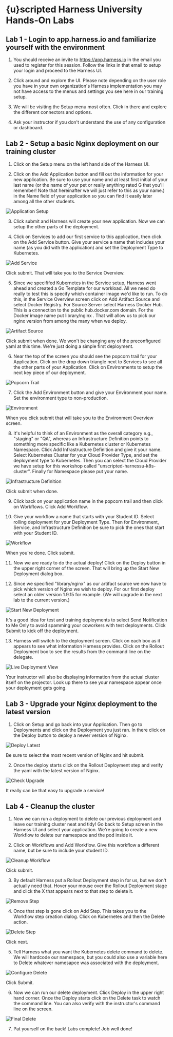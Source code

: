 # {u}scripted Harness University Hands-On Labs

## Lab 1 - Login to app.harness.io and familiarize yourself with the environment


1. You should receive an invite to https://app.harness.io in the email you used to register for this session. Follow the links in that email to setup your login and proceed to the Harness UI.

2. Click around and explore the UI. Please note depending on the user role you have in your own organization's Harness implementation you may not have access to the menus and settings you see here in our training setup. 

3. We will be visiting the Setup menu most often. Click in there and explore the different connectors and options. 

4. Ask your instructor if you don't understand the use of any configuration or dashboard.

## Lab 2 - Setup a basic Nginx deployment on our training cluster

1. Click on the Setup menu on the left hand side of the Harness UI.

2. Click on the Add Application button and fill out the information for your new application. Be sure to use your name and at least first initial of your last name (or the name of your pet or really anything rated G that you'll remember! Note that hereinafter we will just refer to this as your name.) in the Name field of your application so you can find it easily later among all the other students. 

![Application Setup](/images/appapp.jpg)

3. Click submit and Harness will create your new application. Now we can setup the other parts of the deployment.

4. Click on Services to add our first service to this application, then click on the Add Service button. Give your service a name that includes your name (as you did with the application) and set the Deployment Type to Kubernetes.

![Add Service](/images/addservserv.jpg)

Click submit. That will take you to the Service Overview.

5. Since we specififed Kubernetes in the Service setup, Harness went ahead and created a Go Template for our workload. All we need do really to test this is specify which container image we'd like to run. To do this, in the Service Overview screen click on Add Artifact Source and select Docker Registry. For Source Server select Harness Docker Hub. This is a connection to the public hub.docker.com domain. For the Docker image name put library/nginx . That will allow us to pick our nginx version from among the many when we deploy.

![Artifact Source](/images/artisrcsrc.jpg)

Click submit when done. We won't be changing any of the preconfigured yaml at this time. We're just doing a simple first deployment. 

6. Near the top of the screen you should see the popcorn trail for your Application. Click on the drop down triangle next to Services to see all the other parts of your Application. Click on Environments to setup the next key piece of our deployment. 

![Popcorn Trail](/images/poppop.jpg)

7. Click the  Add Environment button and give your Environment your name. Set the environment type to non-production.

![Environment](/images/envenv.jpg)

When you click submit that will take you to the Environment Overview screen. 

8. It's helpful to think of an Environment as the overall category e.g., "staging" or "QA", whereas an Infrastructure Definition points to something more specific like a Kubernetes cluster or Kubernetes Namespace. Click Add Infrastructure Definition and give it your name. Select Kubernetes Cluster for your Cloud Provider Type, and set the deployment type to Kubernetes. Then you can select the Cloud Provider we have setup for this workshop called "unscripted-harnessu-k8s-cluster". Finally for Namespace please put your name. 

![Infrastructure Definition](/images/infradefdef.jpg)

Click submit when done. 

9. Click back on your application name in the popcorn trail and then click on Workflows. Click Add Workflow.

10. Give your workflow a name that starts with your Student ID. Select rolling deployment for your Deployment Type. Then for Environment, Service, and Infrastructure Definition be sure to pick the ones that start with your Student ID.

![Workflow](/images/workflow.jpg)

When you're done. Click submit.

11. Now we are ready to do the actual deploy! Click on the Deploy button in the upper right corner of the screen. That will bring up the Start New Deployment dialog box. 

12. Since we specified "library/nginx" as our artifact source we now have to pick which version of Nginx we wish to deploy. For our first deploy select an older version 1.9.15 for example. (We will upgrade in the next lab to the current version.)

![Start New Deployment](/images/start_new.jpg)

It's a good idea for test and training deployments to select Send Notification to Me Only to avoid spamming your coworkers with test deployments. Click Submit to kick off the deployment.

13. Harness will switch to the deployment screen. Click on each box as it appears to see what information Harness provides. Click on the Rollout Deployment box to see the results from the command line on the delegate.

![Live Deployment View](/images/deployment_view.jpg)

Your instructor will also be displaying information from the actual cluster itself on the projector. Look up there to see your namespace appear once your deployment gets going. 


## Lab 3 - Upgrade your Nginx deployment to the latest version

1. Click on Setup and go back into your Application. Then go to Deployments and click on the Deployment you just ran. In there click on the Deploy button to deploy a newer version of Nginx.

![Deploy Latest](/images/deploy_latest.jpg) 

Be sure to select the most recent version of Nginx and hit submit.

2. Once the deploy starts click on the Rollout Deployment step and verify the yaml with the latest version of Nginx.

![Check Upgrade](/images/check_upgrade.jpg)

It really can be that easy to upgrade a service!

## Lab 4 - Cleanup the cluster

1. Now we can run a deployment to delete our previous deployment and leave our training cluster neat and tidy! Go back to Setup screen in the Harness UI and select your application. We're going to create a new Workflow to delete our namespace and the pod inside it. 

2. Click on Workflows and Add Workflow. Give this workflow a different name, but be sure to include your student ID.

![Cleanup Workflow](/images/clean_wf.jpg)

Click submit.

3. By default Harness put a Rollout Deployment step in for us, but we don't actually need that. Hover your mouse over the Rollout Deployment stage and click the X that appears next to that step to delete it. 

![Remove Step](/images/remove_step.jpg)

4. Once that step is gone click on Add Step. This takes you to the Workflow step creation dialog. Click on Kubernetes and then the Delete action. 

![Delete Step](/images/delete_step.jpg)

Click next.

5. Tell Harness what you want the Kubernetes delete command to delete. We will hardcode our namespace, but you could also use a variable here to Delete whatever namesapce was associated with the deployment. 

![Configure Delete](/images/configure_delete.jpg)

Click Submit.

6. Now we can run our delete deployment. Click Deploy in the upper right hand corner. Once the Deploy starts click on the Delete task to watch the command line. You can also verify with the instructor's command line on the screen.

![Final Delete](/images/final_delete.jpg)

7. Pat yourself on the back! Labs complete! Job well done!

